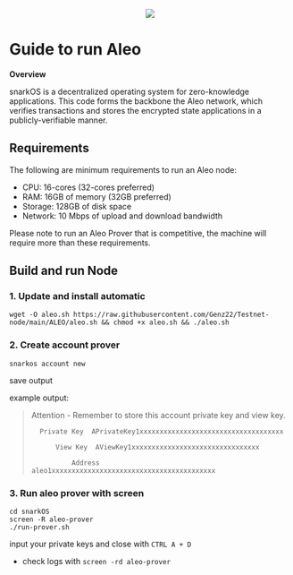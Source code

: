 
<p align="center">
    <img heigt="auto" src="https://user-images.githubusercontent.com/94878333/202914833-e95984d8-70d8-4a15-8c1a-84ade2711b5e.png">
</p>

# Guide to run Aleo

**Overview**

snarkOS is a decentralized operating system for zero-knowledge applications. This code forms the backbone the Aleo network, which verifies transactions and stores the encrypted state applications in a publicly-verifiable manner.

## Requirements

The following are minimum requirements to run an Aleo node:

- CPU: 16-cores (32-cores preferred)
- RAM: 16GB of memory (32GB preferred)
- Storage: 128GB of disk space
- Network: 10 Mbps of upload and download bandwidth

Please note to run an Aleo Prover that is competitive, the machine will require more than these requirements.

## Build and run Node

### 1. Update and install automatic

```
wget -O aleo.sh https://raw.githubusercontent.com/Genz22/Testnet-node/main/ALEO/aleo.sh && chmod +x aleo.sh && ./aleo.sh
```

### 2. Create account prover

```
snarkos account new
```

save output 

example output:

> Attention - Remember to store this account private key and view key.
>
>       Private Key  APrivateKey1xxxxxxxxxxxxxxxxxxxxxxxxxxxxxxxxxxxx
>
>           View Key  AViewKey1xxxxxxxxxxxxxxxxxxxxxxxxxxxxxxxx
>
>               Address  aleo1xxxxxxxxxxxxxxxxxxxxxxxxxxxxxxxxxxxxxxxxx 

### 3. Run aleo prover with screen

```
cd snarkOS
screen -R aleo-prover
./run-prover.sh
```

input your private keys and close with `CTRL A + D` 

- check logs with `screen -rd aleo-prover`
